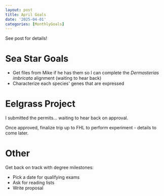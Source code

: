 ```yaml
---
layout: post
title: April Goals
date: '2025-04-01'
categories: [MonthlyGoals]
---
```

See post for details!

# Sea Star Goals
- Get files from Mike if he has them so I can complete the _Dermasterias imbricata_ alignment (waiting to hear back)
- Characterize each species' genes that are expressed

# Eelgrass Project
I submitted the permits... waiting to hear back on approval.

Once approved, finalize trip up to FHL to perform experiment - details to come later.

# Other
Get back on track with degree milestones:
- Pick a date for qualifying exams
- Ask for reading lists
- Write proposal  
